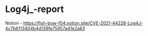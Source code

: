 # Log4j_-report

Notion - https://fish-bow-f04.notion.site/CVE-2021-44228-Log4J-4c7b6113404b4d139fe75957a41e2a83
